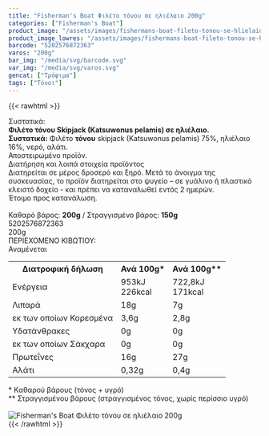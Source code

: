 ```yaml
---
title: "Fisherman's Boat Φιλέτο τόνου σε ηλιέλαιο 200g"
categories: ["Fisherman's Boat"]
product_image: "/assets/images/fishermans-boat-fileto-tonou-se-hlielaio-200g.jpg"
product_image_lowres: "/assets/images/fishermans-boat-fileto-tonou-se-hlielaio-200g.jpg"
barcode: "5202576872363"
varos: "200g"
bar_img: "/media/svg/barcode.svg"
var_img: "/media/svg/varos.svg"
gencat: ["Τρόφιμα"]
tags: ["Τόνοι"]
---
```

{{< rawhtml >}}

<div class="sload176"><div class="product"><div id="sistatika">Συστατικά:</div><div class="alltext"><b>Φιλέτο τόνου Skipjack (Katsuwonus pelamis) σε ηλιέλαιο.</b><br><b>Συστατικά:</b> Φιλέτο <b>τόνου</b> skipjack (Katsuwonus pelamis) 75%, ηλιέλαιο 16%, νερό, αλάτι.<br>Αποστειρωμένο προϊόν.</div><div id="loipa">Διατήρηση και λοιπά στοιχεία προϊόντος</div><div class="alltext">Διατηρείται σε μέρος δροσερό και ξηρό. Μετά το άνοιγμα της συσκευασίας, το προϊόν διατηρείται στο ψυγείο – σε γυάλινο ή πλαστικό κλειστό δοχείο - και πρέπει να καταναλωθεί εντός 2 ημερών.<br>Έτοιμο προς κατανάλωση.<br><br>Καθαρό βάρος: <b>200g</b> / Στραγγισμένο βάρος: <b>150g</b></div><div id="barcode"><div id="barimage1"></div><span id="bartext">5202576872363</span></div><div id="varos"><div id="varosimage1"></div><span id="varostext">200g</span></div><div id="kivotio">ΠΕΡΙΕΧΟΜΕΝΟ ΚΙΒΩΤΙΟΥ:<br>Αναμένεται</div><div class="tabout"><table id="diatable"><tbody><tr><th>Διατροφική δήλωση</th><th>Ανά 100g*</th><th>Ανά 100g**</th></tr><tr><td class="texr2">Ενέργεια</td><td class="texr">953kJ<br>226kcal</td><td class="texr">722,8kJ<br>171kcal</td></tr><tr><td class="texr2">Λιπαρά</td><td class="texr">18g</td><td class="texr">7g</td></tr><tr><td class="gray">εκ των οποίων Κορεσµένα</td><td class="gray2">3,6g</td><td class="gray2">2,8g</td></tr><tr><td class="texr2">Yδατάνθρακες</td><td class="texr">0g</td><td class="texr">0g</td></tr><tr><td class="gray">εκ των οποίων Σάκχαρα</td><td class="gray2">0g</td><td class="gray2">0g</td></tr><tr><td class="texr2">Πρωτεΐνες</td><td class="texr">16g</td><td class="texr">27g</td></tr><tr><td class="texr2">Αλάτι</td><td class="texr">0,32g</td><td class="texr">0,4g</td></tr></tbody></table></div><div class="alltext">* Kαθαρού βάρους (τόνος + υγρό)<br>** Στραγγισμένου βάρους (στραγγισμένος τόνος, χωρίς περίσσιο υγρό)</div><br><div class="pimg"><img alt="Fisherman's Boat Φιλέτο τόνου σε ηλιέλαιο 200g" title="Fisherman's Boat Φιλέτο τόνου σε ηλιέλαιο 200g" src="/assets/images/fishermans-boat-fileto-tonou-se-hlielaio-200g.jpg"></div></div></div>
{{< /rawhtml >}}



